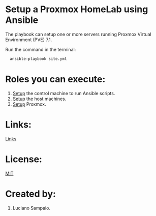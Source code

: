 # Setup a Proxmox HomeLab using Ansible

The playbook can setup one or more servers running Proxmox Virtual Environment (PVE) 7.1.

Run the command in the terminal:
```bash
  ansible-playbook site.yml
```

# Roles you can execute:
1. [Setup](roles/control_machine/README.md) the control machine to run Ansible scripts.
1. [Setup](roles/host_machines/README.md) the host machines.
1. [Setup](roles/proxmox/README.md) Proxmox.

# Links:

[Links](links.md "Links")

# License:

[MIT](LICENSE "MIT License")

# Created by: 

1. Luciano Sampaio.
